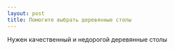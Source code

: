 ```yaml
---
layout: post 
title: Помогите выбрать деревянные столы 
--- 
```

Нужен качественный и недорогой деревянные столы